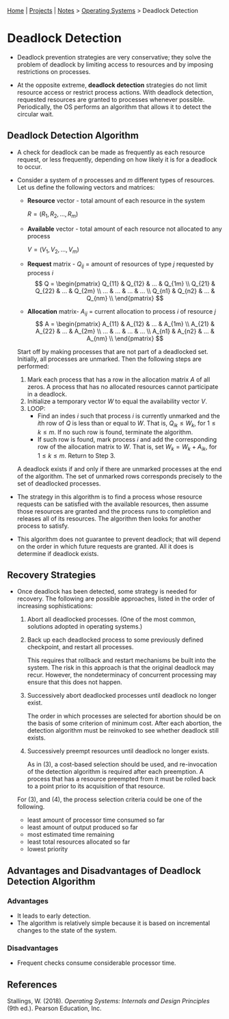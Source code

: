 [Home](../../) | [Projects](../../projects) | [Notes](../) > <a href="./">Operating Systems</a> > Deadlock Detection

# Deadlock Detection



* Deadlock prevention strategies are very conservative; they solve the problem of deadlock by limiting access to resources and by imposing restrictions on processes.

* At the opposite extreme, **deadlock detection** strategies do not limit resource access or restrict process actions. With deadlock detection, requested resources are granted to processes whenever possible. Periodically, the OS performs an algorithm that allows it to detect the circular wait.



## Deadlock Detection Algorithm

* A check for deadlock can be made as frequently as each resource request, or less frequently, depending on how likely it is for a deadlock to occur.

* Consider a system of $n$ processes and $m$ different types of resources. Let us define the following vectors and matrices:

  * **Resource** vector - total amount of each resource in the system

    $R = (R_1, R_2, ... , R_m)$

  * **Available** vector - total amount of each resource not allocated to any process

    $V =(V_1, V_2, ... , V_m)$

  * **Request** matrix - $Q_{ij}$ = amount of resources of type $j$ requested by process $i$
    $$
    Q =
    \begin{pmatrix}
    Q_{11} & Q_{12} & ... & Q_{1m} \\
    Q_{21} & Q_{22} & ... & Q_{2m} \\
    ... & ... & ... & ... \\
    Q_{n1} & Q_{n2} & ... & Q_{nm} \\
    \end{pmatrix}
    $$

  * **Allocation** matrix- $A_{ij}$ = current allocation to process $i$ of resource $j$
    $$
    A =
    \begin{pmatrix}
    A_{11} & A_{12} & ... & A_{1m} \\
    A_{21} & A_{22} & ... & A_{2m} \\
    ... & ... & ... & ... \\
    A_{n1} & A_{n2} & ... & A_{nm} \\
    \end{pmatrix}
    $$

  Start off by making processes that are not part of a deadlocked set. Initially, all processes are unmarked. Then the following steps are performed:

  1. Mark each process that has a row in the allocation matrix $A$ of all zeros. A process that has no allocated resources cannot participate in a deadlock.
  2. Initialize a temporary vector $W$ to equal the availability vector $V$.
  3. LOOP:
     * Find an indes $i$ such that process $i$ is currently unmarked and the $i$th row of $Q$ is less than or equal to $W$. That is, $Q_{ik} \le W_k$, for $1 \le k \le m$. If no such row is found, terminate the algorithm.
     * If such row is found, mark process $i$ and add the corresponding row of the allocation matrix to $W$. That is, set $W_k = W_k + A_{ik}$, for $1 \le k \le m$. Return to Step 3.

  A deadlock exists if and only if there are unmarked processes at the end of the algorithm. The set of unmarked rows corresponds precisely to the set of deadlocked processes.

* The strategy in this algorithm is to find a process whose resource requests can be satisfied with the available resources, then assume those resources are granted and the process runs to completion and releases all of its resources. The algorithm then looks for another process to satisfy.
* This algorithm does not guarantee to prevent deadlock; that will depend on the order in which future requests are granted. All it does is determine if deadlock exists.



## Recovery Strategies

* Once deadlock has been detected, some strategy is needed for recovery. The following are possible approaches, listed in the order of increasing sophistications:

  1. Abort all deadlocked processes. (One of the most common, solutions adopted in operating systems.)

  2. Back up each deadlocked process to some previously defined checkpoint, and restart all processes.

     This requires that rollback and restart mechanisms be built into the system. The risk in this approach is that the original deadlock may recur. However, the nondeterminacy of concurrent processing may ensure that this does not happen.

  3. Successively abort deadlocked processes until deadlock no longer exist.

     The order in which processes are selected for abortion should be on the basis of some criterion of minimum cost. After each abortion, the detection algorithm must be reinvoked to see whether deadlock still exists.

  4. Successively preempt resources until deadlock no longer exists.

     As in (3), a cost-based selection should be used, and re-invocation of the detection algorithm is required after each preemption. A process that has a resource preempted from it must be rolled back to a point prior to its acquisition of that resource.

  For (3), and (4), the process selection criteria could be one of the following.

  * least amount of processor time consumed so far
  * least amount of output produced so far
  * most estimated time remaining
  * least total resources allocated so far
  * lowest priority



## Advantages and Disadvantages of Deadlock Detection Algorithm

### Advantages

* It leads to early detection.
* The algorithm is relatively simple because it is based on incremental changes to the state of the system.

### Disadvantages

* Frequent checks consume considerable processor time.






## References

Stallings, W. (2018). *Operating Systems: Internals and Design Principles* (9th ed.). Pearson Education, Inc.
